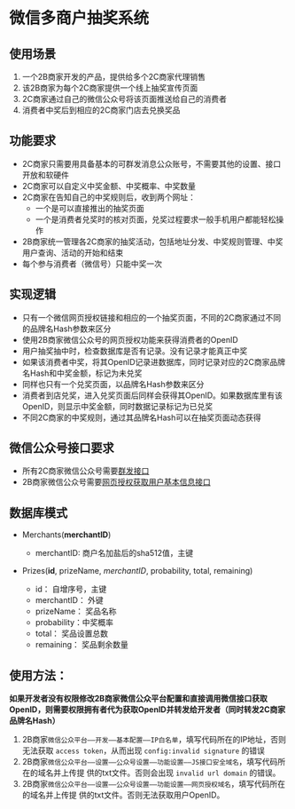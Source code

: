 # 微信多商户抽奖系统

## 使用场景
1. 一个2B商家开发的产品，提供给多个2C商家代理销售
2. 该2B商家为每个2C商家提供一个线上抽奖宣传页面
3. 2C商家通过自己的微信公众号将该页面推送给自己的消费者
4. 消费者中奖后到相应的2C商家门店去兑换奖品

## 功能要求
* 2C商家只需要用具备基本的可群发消息公众账号，不需要其他的设置、接口开放和软硬件
* 2C商家可以自定义中奖金额、中奖概率、中奖数量
* 2C商家在告知自己的中奖规则后，收到两个网址：
    * 一个是可以直接推出的抽奖页面
    * 一个是消费者兑奖时的核对页面，兑奖过程要求一般手机用户都能轻松操作
* 2B商家统一管理各2C商家的抽奖活动，包括地址分发、中奖规则管理、中奖用户查询、活动的开始和结束
* 每个参与消费者（微信号）只能中奖一次

## 实现逻辑
* 只有一个微信网页授权链接和相应的一个抽奖页面，不同的2C商家通过不同的品牌名Hash参数来区分
* 使用2B商家微信公众号的网页授权功能来获得消费者的OpenID
* 用户抽奖抽中时，检查数据库是否有记录。没有记录才能真正中奖
* 如果该消费者中奖，将其OpenID记录进数据库，同时记录对应的2C商家品牌名Hash和中奖金额，标记为未兑奖
* 同样也只有一个兑奖页面，以品牌名Hash参数来区分
* 消费者到店兑奖，进入兑奖页面后同样会获得其OpenID。如果数据库里有该OpenID，则显示中奖金额，同时数据记录标记为已兑奖
* 不同2C商家的中奖规则，通过其品牌名Hash可以在抽奖页面动态获得

## 微信公众号接口要求
* 所有2C商家微信公众号需要[群发接口](https://mp.weixin.qq.com/wiki?t=resource/res_main&id=mp1481187827_i0l21)
* 2B商家微信公众号需要[网页授权获取用户基本信息接口](https://mp.weixin.qq.com/wiki?t=resource/res_main&id=mp1421140842)

## 数据库模式
* Merchants(__merchantID__)
    * merchantID: 商户名加盐后的sha512值，主键

* Prizes(__id__, prizeName, _merchantID_, probability, total, remaining)
    * id：         自增序号，主键
    * merchantID： 外键
    * prizeName：  奖品名称
    * probability：中奖概率
    * total：      奖品设置总数
    * remaining：  奖品剩余数量

## 使用方法：
**如果开发者没有权限修改2B商家微信公众平台配置和直接调用微信接口获取OpenID，则需要权限拥有者代为获取OpenID并转发给开发者（同时转发2C商家品牌名Hash）**
1. 2B商家`微信公众平台——开发——基本配置——IP白名单`，填写代码所在的IP地址，否则无法获取
   `access token`，从而出现 `config:invalid signature` 的错误
2. 2B商家`微信公众平台——设置——公众号设置——功能设置——JS接口安全域名`，填写代码所在的域名并上传提
   供的txt文件。否则会出现 `invalid url domain` 的错误。
3. 2B商家`微信公众平台——设置——公众号设置——功能设置——网页授权域名`，填写代码所在的域名并上传提
      供的txt文件。否则无法获取用户OpenID。
